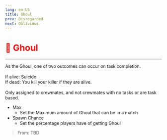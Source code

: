 ```yaml
---
lang: en-US
title: Ghoul
prev: Disregarded
next: Oblivious
---
```


# <font color=#ff0000>👻 <b>Ghoul</b></font> <Badge text="Harmful" type="tip" vertical="middle"/>
---

As the Ghoul, one of two outcomes can occur on task completion.<br><br>
If alive: Suicide<br>
If dead: You kill your killer if they are alive.<br><br>
Only assigned to crewmates, and not crewmates with no tasks or are task based.
* Max
  * Set the Maximum amount of Ghoul that can be in a match
* Spawn Chance
  * Set the percentage players have of getting Ghoul

> From: TBD